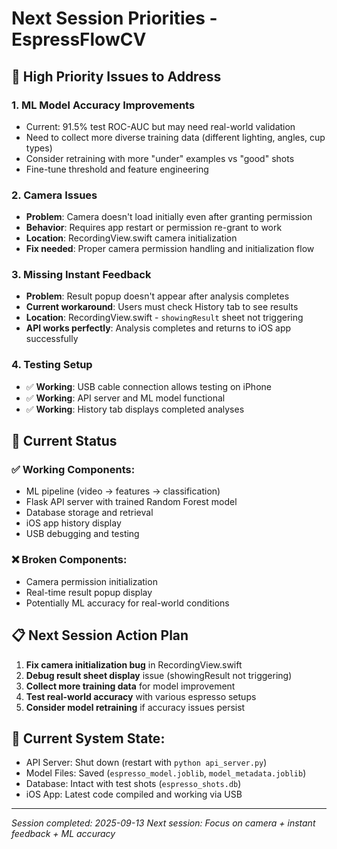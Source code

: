 # Next Session Priorities - EspressFlowCV

## 🎯 High Priority Issues to Address

### 1. **ML Model Accuracy Improvements**
- Current: 91.5% test ROC-AUC but may need real-world validation
- Need to collect more diverse training data (different lighting, angles, cup types)
- Consider retraining with more "under" examples vs "good" shots
- Fine-tune threshold and feature engineering

### 2. **Camera Issues**
- **Problem**: Camera doesn't load initially even after granting permission
- **Behavior**: Requires app restart or permission re-grant to work
- **Location**: RecordingView.swift camera initialization
- **Fix needed**: Proper camera permission handling and initialization flow

### 3. **Missing Instant Feedback**
- **Problem**: Result popup doesn't appear after analysis completes
- **Current workaround**: Users must check History tab to see results
- **Location**: RecordingView.swift - `showingResult` sheet not triggering
- **API works perfectly**: Analysis completes and returns to iOS app successfully

### 4. **Testing Setup**
- ✅ **Working**: USB cable connection allows testing on iPhone
- ✅ **Working**: API server and ML model functional
- ✅ **Working**: History tab displays completed analyses

## 🔧 Current Status

### ✅ **Working Components:**
- ML pipeline (video → features → classification)
- Flask API server with trained Random Forest model
- Database storage and retrieval
- iOS app history display
- USB debugging and testing

### ❌ **Broken Components:**
- Camera permission initialization
- Real-time result popup display
- Potentially ML accuracy for real-world conditions

## 📋 Next Session Action Plan

1. **Fix camera initialization bug** in RecordingView.swift
2. **Debug result sheet display** issue (showingResult not triggering)
3. **Collect more training data** for model improvement
4. **Test real-world accuracy** with various espresso setups
5. **Consider model retraining** if accuracy issues persist

## 💾 **Current System State:**
- API Server: Shut down (restart with `python api_server.py`)
- Model Files: Saved (`espresso_model.joblib`, `model_metadata.joblib`)
- Database: Intact with test shots (`espresso_shots.db`)
- iOS App: Latest code compiled and working via USB

---
*Session completed: 2025-09-13*
*Next session: Focus on camera + instant feedback + ML accuracy*
